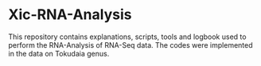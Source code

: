 # Xic-RNA-Analysis
This repository contains explanations, scripts, tools and logbook used to perform the RNA-Analysis of RNA-Seq data. The codes were implemented in the data on Tokudaia genus. 
